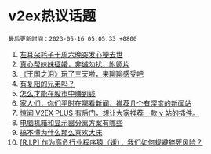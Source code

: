 # v2ex热议话题

`最后更新时间：2023-05-16 05:05:33 +0800`

1. [左耳朵耗子于周六晚突发心梗去世](https://www.v2ex.com/t/940072)
1. [真心帮妹妹征婚，非诚勿扰，附照片](https://www.v2ex.com/t/940146)
1. [《王国之泪》玩了三天啦，来聊聊感受吧](https://www.v2ex.com/t/940117)
1. [有复阳的兄弟吗？](https://www.v2ex.com/t/939998)
1. [怎么才能在股市中赚到钱](https://www.v2ex.com/t/940070)
1. [家人们，你们平时在哪看新闻，推荐几个有深度的新闻站](https://www.v2ex.com/t/940017)
1. [惊闻 V2EX PLUS 有后门，想让大家推荐一款 v 站的插件。](https://www.v2ex.com/t/940006)
1. [电脑机箱和显示器分离方案有哪些](https://www.v2ex.com/t/940037)
1. [搞不懂为什么那么喜欢大床](https://www.v2ex.com/t/940023)
1. [[R.I.P] 作为高危行业程序猿（媛），我们如何规避猝死风险？](https://www.v2ex.com/t/940169)


